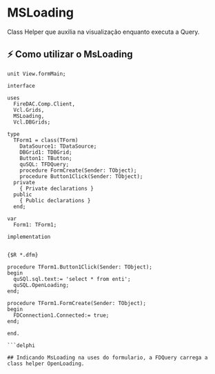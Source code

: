 # MSLoading

Class Helper que auxilia na visualização enquanto executa a Query.

## ⚡️ Como utilizar o MsLoading

```delphi
unit View.formMain;

interface

uses
  FireDAC.Comp.Client,
  Vcl.Grids,
  MSLoading,
  Vcl.DBGrids;

type
  TForm1 = class(TForm)
    DataSource1: TDataSource;
    DBGrid1: TDBGrid;
    Button1: TButton;
    quSQL: TFDQuery;
    procedure FormCreate(Sender: TObject);
    procedure Button1Click(Sender: TObject);
  private
    { Private declarations }
  public
    { Public declarations }
  end;

var
  Form1: TForm1;

implementation


{$R *.dfm}

procedure TForm1.Button1Click(Sender: TObject);
begin
  quSQl.sql.text:= 'select * from enti';
  quSQL.OpenLoading;
end;

procedure TForm1.FormCreate(Sender: TObject);
begin
  FDConnection1.Connected:= true;
end;

end.

```delphi

## Indicando MsLoading na uses do formulario, a FDQuery carrega a class helper OpenLoading.
